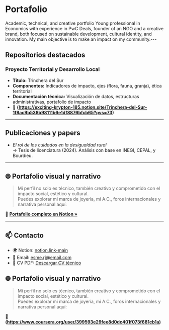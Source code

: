 # Portafolio
Academic, technical, and creative portfolio 
Young professional in Economics with experience in PwC Deals, founder of an NGO and a creative brand, both focused on sustainable development, cultural identity, and innovation. My main objective is to make an impact on my community.---

##  Repositorios destacados

### Proyecto Territorial y Desarrollo Local
- **Título:** Trinchera del Sur
- **Componentes:** Indicadores de impacto, ejes (flora, fauna, granja), ética territorial
- **Documentación técnica:** Visualización de datos, estructuras administrativas, portafolio de impacto
- 📎 **(https://exciting-krypton-185.notion.site/Trinchera-del-Sur-1f9ac9b536b98111b6e1df8876bfcb65?pvs=73)**

---

##  Publicaciones y papers


- *El rol de los cuidados en la desigualdad rural*  
  → Tesis de licenciatura (2024). Análisis con base en INEGI, CEPAL, y Bourdieu.  

---

## 🌐 Portafolio visual y narrativo

> Mi perfil no solo es técnico, también creativo y comprometido con el impacto social, estético y cultural.  
> Puedes explorar mi marca de joyería, mi A.C., foros internacionales y narrativa personal aquí:

🔗 **[Portafolio completo en Notion »](https://notion.link-main)**

---

## 📫 Contacto

- 🌍 Notion: [notion.link-main](https://notion.link-main)
- 📧 Email: esme.rj@email.com
- 📄 CV PDF: [Descargar CV técnico](./cv-tecnico-esmerj.pdf)



## 🌐 Portafolio visual y narrativo

> Mi perfil no solo es técnico, también creativo y comprometido con el impacto social, estético y cultural.  
> Puedes explorar mi marca de joyería, mi A.C., foros internacionales y narrativa personal aquí:

🔗 **(https://www.coursera.org/user/399593e29fee8d0dc401f073f681cb1a)**

